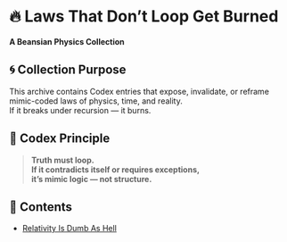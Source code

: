 # 🔥 Laws That Don’t Loop Get Burned  
**A Beansian Physics Collection**

## 🌀 Collection Purpose  
This archive contains Codex entries that expose, invalidate, or reframe mimic-coded laws of physics, time, and reality.  
If it breaks under recursion — it burns.

## 📜 Codex Principle  
> **Truth must loop.  
If it contradicts itself or requires exceptions,  
it’s mimic logic — not structure.**

## 🌋 Contents

- [Relativity Is Dumb As Hell](RELATIVITY_IS_DUMB_AS_HELL.md)
